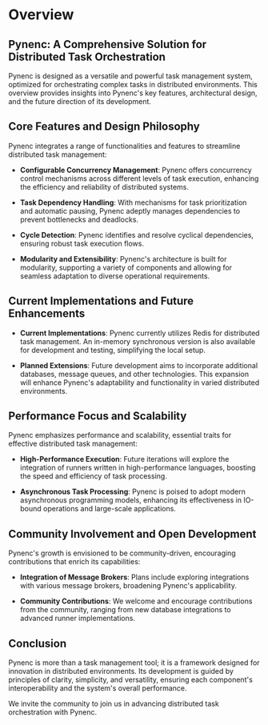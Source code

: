 # Overview

## Pynenc: A Comprehensive Solution for Distributed Task Orchestration

Pynenc is designed as a versatile and powerful task management system, optimized for orchestrating complex tasks in distributed environments. This overview provides insights into Pynenc's key features, architectural design, and the future direction of its development.

## Core Features and Design Philosophy

Pynenc integrates a range of functionalities and features to streamline distributed task management:

- **Configurable Concurrency Management**: Pynenc offers concurrency control mechanisms across different levels of task execution, enhancing the efficiency and reliability of distributed systems.

- **Task Dependency Handling**: With mechanisms for task prioritization and automatic pausing, Pynenc adeptly manages dependencies to prevent bottlenecks and deadlocks.

- **Cycle Detection**: Pynenc identifies and resolve cyclical dependencies, ensuring robust task execution flows.

- **Modularity and Extensibility**: Pynenc's architecture is built for modularity, supporting a variety of components and allowing for seamless adaptation to diverse operational requirements.

## Current Implementations and Future Enhancements

- **Current Implementations**: Pynenc currently utilizes Redis for distributed task management. An in-memory synchronous version is also available for development and testing, simplifying the local setup.

- **Planned Extensions**: Future development aims to incorporate additional databases, message queues, and other technologies. This expansion will enhance Pynenc's adaptability and functionality in varied distributed environments.

## Performance Focus and Scalability

Pynenc emphasizes performance and scalability, essential traits for effective distributed task management:

- **High-Performance Execution**: Future iterations will explore the integration of runners written in high-performance languages, boosting the speed and efficiency of task processing.

- **Asynchronous Task Processing**: Pynenc is poised to adopt modern asynchronous programming models, enhancing its effectiveness in IO-bound operations and large-scale applications.

## Community Involvement and Open Development

Pynenc's growth is envisioned to be community-driven, encouraging contributions that enrich its capabilities:

- **Integration of Message Brokers**: Plans include exploring integrations with various message brokers, broadening Pynenc's applicability.

- **Community Contributions**: We welcome and encourage contributions from the community, ranging from new database integrations to advanced runner implementations.

## Conclusion

Pynenc is more than a task management tool; it is a framework designed for innovation in distributed environments. Its development is guided by principles of clarity, simplicity, and versatility, ensuring each component's interoperability and the system's overall performance.

We invite the community to join us in advancing distributed task orchestration with Pynenc.
